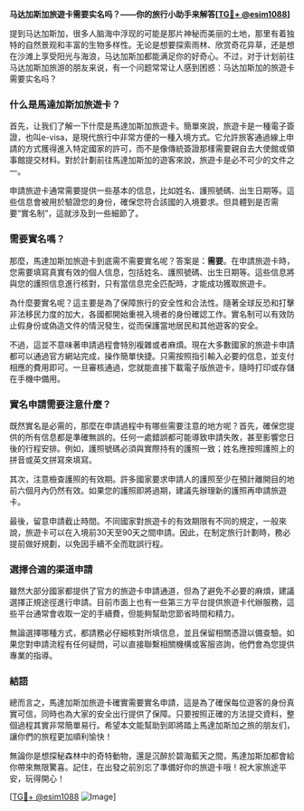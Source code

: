 **马达加斯加旅遊卡需要实名吗？——你的旅行小助手来解答[[TG💪+ @esim1088](https://t.me/s/esim1088)]**

提到马达加斯加，很多人脑海中浮现的可能是那片神秘而美丽的土地，那里有着独特的自然景观和丰富的生物多样性。无论是想要探索雨林、欣赏奇花异草，还是想在沙滩上享受阳光与海浪，马达加斯加都能满足你的好奇心。不过，对于计划前往马达加斯加旅游的朋友来说，有一个问题常常让人感到困惑：马达加斯加的旅遊卡需要实名吗？

### 什么是馬達加斯加旅遊卡？

首先，让我们了解一下什麼是馬達加斯加旅遊卡。簡單來說，旅遊卡是一種電子簽證，也叫e-visa，是現代旅行中非常方便的一種入境方式。它允許旅客通過線上申請的方式獲得進入特定國家的許可，而不是像傳統簽證那樣需要親自去大使館或領事館提交材料。對於計劃前往馬達加斯加的遊客來說，旅遊卡是必不可少的文件之一。

申請旅遊卡通常需要提供一些基本的信息，比如姓名、護照號碼、出生日期等。這些信息會被用於驗證您的身份，確保您符合該國的入境要求。但具體到是否需要“實名制”，這就涉及到一些細節了。

### 需要實名嗎？

那麼，馬達加斯加旅遊卡到底需不需要實名呢？答案是：**需要**。在申請旅遊卡時，您需要填寫真實有效的個人信息，包括姓名、護照號碼、出生日期等。這些信息將與您的護照信息進行核對，只有當信息完全匹配時，才能成功獲取旅遊卡。

為什麼要實名呢？這主要是為了保障旅行的安全性和合法性。隨著全球反恐和打擊非法移民力度的加大，各國都開始重視入境者的身份確認工作。實名制可以有效防止假身份或偽造文件的情況發生，從而保護當地居民和其他遊客的安全。

不過，這並不意味著申請過程會特別複雜或者麻煩。現在大多數國家的旅遊卡申請都可以通過官方網站完成，操作簡單快捷。只需按照指引輸入必要的信息，並支付相應的費用即可。一旦審核通過，您就能直接下載電子版旅遊卡，隨時打印或存儲在手機中備用。

### 實名申請需要注意什麼？

既然實名是必需的，那麼在申請過程中有哪些需要注意的地方呢？首先，確保您提供的所有信息都是準確無誤的。任何一處錯誤都可能導致申請失敗，甚至影響您日後的行程安排。例如，護照號碼必須與實際持有的護照一致；姓名應按照護照上的拼音或英文拼寫來填寫。

其次，注意檢查護照的有效期。許多國家要求申請人的護照至少在預計離開目的地前六個月內仍然有效。如果您的護照即將過期，建議先辦理新的護照再申請旅遊卡。

最後，留意申請截止時間。不同國家對旅遊卡的有效期限有不同的規定，一般來說，旅遊卡可以在入境前30天至90天之間申請。因此，在制定旅行計劃時，務必提前做好規劃，以免因手續不全而耽誤行程。

### 選擇合適的渠道申請

雖然大部分國家都提供了官方的旅遊卡申請通道，但為了避免不必要的麻煩，建議選擇正規途徑進行申請。目前市面上也有一些第三方平台提供旅遊卡代辦服務，這些平台通常會收取一定的手續費，但能夠幫助您節省時間和精力。

無論選擇哪種方式，都請務必仔細核對所填信息，並且保留相關憑證以備查驗。如果您對申請流程有任何疑問，可以直接聯繫相關機構或客服咨詢，他們會為您提供專業的指導。

### 結語

總而言之，馬達加斯加旅遊卡確實需要實名申請，這是為了確保每位遊客的身份真實可信，同時也為大家的安全出行提供了保障。只要按照正確的方法提交資料，整個過程其實非常簡單易行。希望本文能幫助到即將踏上馬達加斯加之旅的朋友们，讓你們的旅程更加順利愉快！

無論你是想探秘森林中的奇特動物，還是沉醉於碧海藍天之間，馬達加斯加都會給你帶來無限驚喜。記住，在出發之前別忘了準備好你的旅遊卡哦！祝大家旅途平安，玩得開心！

[[TG💪+ @esim1088](https://t.me/s/esim1088) ![Image](https://i.postimg.cc/4NQfJmqS/Snipaste-2025-05-13-00-14-12.png)]